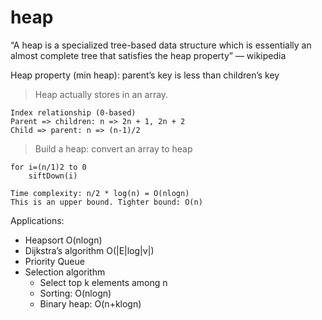 # heap

“A heap is a specialized tree-based data structure which is essentially an almost complete tree that satisfies the heap property” — wikipedia

Heap property (min heap): parent’s key is less than children’s key

> Heap actually stores in an array.
```
Index relationship (0-based)
Parent => children: n => 2n + 1, 2n + 2
Child => parent: n => (n-1)/2
```

> Build a heap: convert an array to heap
```
for i=(n/1)2 to 0
    siftDown(i)

Time complexity: n/2 * log(n) = O(nlogn)
This is an upper bound. Tighter bound: O(n)
```

Applications:
- Heapsort O(nlogn)
- Dijkstra’s algorithm O(|E|log|v|)
- Priority Queue
- Selection algorithm
    - Select top k elements among n
    - Sorting: O(nlogn)
    - Binary heap: O(n+klogn)